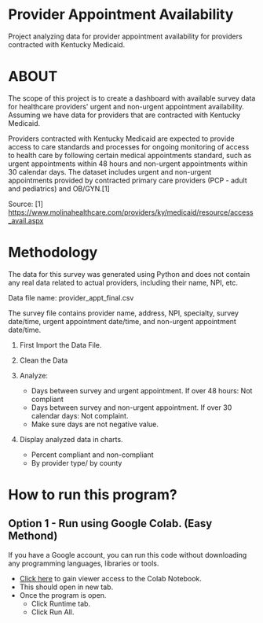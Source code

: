 # Provider Appointment Availability
Project analyzing data for provider appointment availability for providers contracted with Kentucky Medicaid.

# ABOUT

The scope of this project is to create a dashboard with available survey data for healthcare providers' urgent and non-urgent appointment availability. Assuming we have data for providers that are contracted with Kentucky Medicaid.

Providers contracted with Kentucky Medicaid are expected to provide access to care standards and processes for ongoing monitoring of access to health care by following certain medical appointments standard, such as urgent appointments within 48 hours and non-urgent appointments within 30 calendar days. The dataset includes urgent and non-urgent appointments provided by contracted primary care providers (PCP - adult and pediatrics) and OB/GYN.[1]

Source:
[1] https://www.molinahealthcare.com/providers/ky/medicaid/resource/access_avail.aspx

# Methodology

The data for this survey was generated using Python and does not contain any real data related to actual providers, including their name, NPI, etc.

Data file name: provider_appt_final.csv

The survey file contains provider name, address, NPI, specialty, survey date/time, urgent appointment date/time, and non-urgent appointment date/time.

1. First Import the Data File.

2. Clean the Data

3. Analyze:
	- Days between survey and urgent appointment. If over 48 hours: Not compliant
	- Days between survey and non-urgent appointment. If over 30 calendar days: Not complaint.
	- Make sure days are not negative value.

4. Display analyzed data in charts.
	- Percent compliant and non-compliant
	- By provider type/ by county

# How to run this program?

## Option 1 - Run using Google Colab. (Easy Methond)

If you have a Google account, you can run this code without downloading any programming languages, libraries or tools.

- [Click here](https://colab.research.google.com/drive/1uCSCyeXRORfSInxh6h_mSAu-DKkG1BUb#scrollTo=61f199a3) to gain viewer access to the Colab Notebook.
- This should open in new tab.
- Once the program is open.
    - Click Runtime tab.
    - Click Run All.